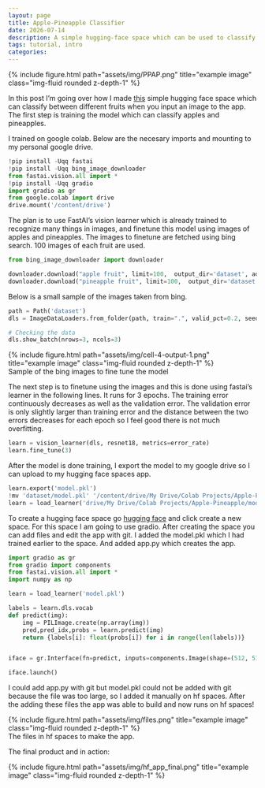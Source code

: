 ```yaml
---
layout: page
title: Apple-Pineapple Classifier
date: 2026-07-14
description: A simple hugging-face space which can be used to classify fruit.
tags: tutorial, intro
categories: 
---
```




<div class="row">
    <div class="col-sm mt-3 mt-md-0">
        {% include figure.html path="assets/img/PPAP.png" title="example image" class="img-fluid rounded z-depth-1" %}
    </div>
</div>
<div class="caption">
    
</div>

In this post I’m going over how I made
<a href="https://huggingface.co/spaces/suhaaspk/PPAP">this</a> simple
hugging face space which can classify between different fruits when you
input an image to the app. The first step is training the model which
can classify apples and pineapples.

I trained on google colab. Below are the necesary imports and mounting
to my personal google drive.

``` python
!pip install -Uqq fastai
!pip install -Uqq bing_image_downloader
from fastai.vision.all import *
!pip install -Uqq gradio
import gradio as gr
from google.colab import drive
drive.mount('/content/drive')
```

The plan is to use FastAI’s vision learner which is already trained to
recognize many things in images, and finetune this model using images of
apples and pineapples. The images to finetune are fetched using bing
search. 100 images of each fruit are used.

``` python
from bing_image_downloader import downloader

downloader.download("apple fruit", limit=100,  output_dir='dataset', adult_filter_off=True, force_replace=False, timeout=60)
downloader.download("pineapple fruit", limit=100,  output_dir='dataset', adult_filter_off=True, force_replace=False, timeout=60)
```

Below is a small sample of the images taken from bing.

``` python
path = Path('dataset')
dls = ImageDataLoaders.from_folder(path, train=".", valid_pct=0.2, seed=42, item_tfms=Resize(224))

# Checking the data
dls.show_batch(nrows=3, ncols=3)
```


<div class="row">
    <div class="col-sm mt-3 mt-md-0">
        {% include figure.html path="assets/img/cell-4-output-1.png" title="example image" class="img-fluid rounded z-depth-1" %}
    </div>
</div>
<div class="caption">
    Sample of the bing images to fine tune the model
</div>

The next step is to finetune using the images and this is done using
fastai’s learner in the following lines. It runs for 3 epochs. The
training error continuously decreases as well as the validation error.
The validation error is only slightly larger than training error and the
distance between the two errors decreases for each epoch so I feel good
there is not much overfitting.

``` python
learn = vision_learner(dls, resnet18, metrics=error_rate)
learn.fine_tune(3)
```

After the model is done training, I export the model to my google drive
so I can upload to my hugging face spaces app.

``` python
learn.export('model.pkl')
!mv 'dataset/model.pkl' '/content/drive/My Drive/Colab Projects/Apple-Pineapple'
learn = load_learner('drive/My Drive/Colab Projects/Apple-Pineapple/model.pkl')
```

To create a hugging face space go
<a href="https://huggingface.co/spaces/suhaaspk/PPAP">hugging face</a>
and click create a new space. For this space I am going to use gradio.
After creating the space you can add files and edit the app with git. I
added the model.pkl which I had trained earlier to the space. And added
app.py which creates the app.

``` python
import gradio as gr
from gradio import components
from fastai.vision.all import *
import numpy as np

learn = load_learner('model.pkl')

labels = learn.dls.vocab
def predict(img):
    img = PILImage.create(np.array(img))
    pred,pred_idx,probs = learn.predict(img)
    return {labels[i]: float(probs[i]) for i in range(len(labels))}


iface = gr.Interface(fn=predict, inputs=components.Image(shape=(512, 512)), outputs=components.Label(num_top_classes=3))

iface.launch()
```

I could add app.py with git but model.pkl could not be added with git
because the file was too large, so I added it manually on hf spaces.
After the adding these files the app was able to build and now runs on
hf spaces!


<div class="row">
    <div class="col-sm mt-3 mt-md-0">
        {% include figure.html path="assets/img/files.png" title="example image" class="img-fluid rounded z-depth-1" %}
    </div>
</div>
<div class="caption">
    The files in hf spaces to make the app.
</div>

The final product and in action:
<div class="row">
    <div class="col-sm mt-3 mt-md-0">
        {% include figure.html path="assets/img/hf_app_final.png" title="example image" class="img-fluid rounded z-depth-1" %}
    </div>
</div>
<div class="caption">
    
</div>



